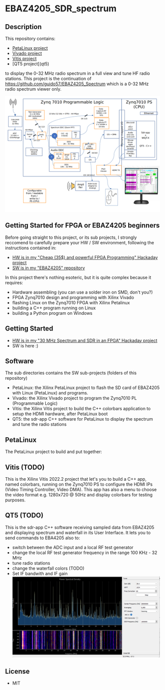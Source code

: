 # EBAZ4205_SDR_spectrum
 
## Description

This repository contains:
* [PetaLinux project](PetaLinux)
* [Vivado project](Vivado)
* [Vitis project](Vitis)
* [QT5 project[(qt5)

to display the 0-32 MHz radio spectrum in a full view and tune HF radio stations.
This project is the continuation of https://github.com/guido57/EBAZ4205_Spectrum which is a 0-32 MHz radio spectrum viewer only. 

![block diagram](docs/SDR-block-diagram.png)

## Getting Started for FPGA or EBAZ4205 beginners

Before going straight to this project, or its sub projects, I strongly reccomend to carefully prepare your HW / SW environment, following the instructions contained in:
* [HW is in my "Cheap (35$) and powerful FPGA Programming" Hackaday project](https://hackaday.io/project/187351-cheap-35-and-powerful-fpga-programming)
* [SW is in my "EBAZ4205" repository](https://github.com/guido57/EBAZ4205)

In this project there's nothing esoteric, but it is quite complex because it requires: 
* Hardware assembling (you can use a solder iron on SMD, don't you?) 
* FPGA Zynq7010 design and programming with Xilinx Vivado 
* flashing Linux on the Zynq7010 FPGA with Xilinx Petalinux
* building a C++ program running on Linux
* building a Python program on Windows

## Getting Started

* [HW is in my "30 MHz Spectrum and SDR in an FPGA" Hackaday project](https://hackaday.io/project/186329-30mhz-spectrum-and-sdr-in-a-fpga)
* SW is here :) 

## Software

The sub directories contains the SW sub-projects (folders of this repository)

* PetaLinux: the Xilinx PetaLinux project to flash the SD card of EBAZ4205 with Linux (PetaLinux) and programs.
* Vivado: the Xilinx Vivado project to program the Zynq7010 PL (Programmable Logic)
* Vitis: the Xilinx Vitis project to build the C++ colorbars application to setup the HDMI hardware, after PetaLinux boot
* QT5: the sdr-app C++ software for PetaLinux to display the spectrum and tune the radio stations

## PetaLinux

The PetaLinux project to build and put together:


## Vitis (TODO)

This is the Xilinx Vitis 2022.2 project that let's you to build a C++ app, named colorbars, running on the Zynq7010 PS to configure the HDMI IPs (Video Timing Controller, Video DMA). This app has also a menu to choose the video format e.g. 1280x720 @ 50Hz and display colorbars for testing purposes.

## QT5 (TODO)

This is the sdr-app C++ software receiving sampled data from EBAZ4205 and displaying spectrum and waterfall in its User Interface.
It lets you to send commands to EBA4205 also to:
  * switch between the ADC input and a local RF test generator  
  * change the local RF test generator frequency in the range 100 KHz - 32 MHz
  * tune radio stations 
  * change the waterfall colors (TODO)
  * Set IF bandwith and IF gain  
  ![](https://github.com/guido57/EBAZ4205_SDR/blob/main/docs/SpectrumPy.png)


## License

* MIT
